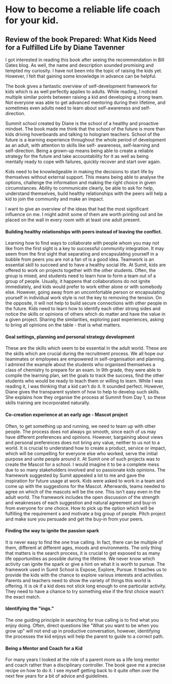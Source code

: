 # How to become a reliable life coach for your kid. 

## Review of the book Prepared: What Kids Need for a Fulfilled Life by Diane Tavenner

I got interested in reading this book after seeing the recommendation in Bill Gates blog. As well, the name and description sounded promising and tempted my curiosity. I have not been into the topic of raising the kids yet. However, I felt that gaining some knowledge in advance can be helpful. 

The book gives a fantastic overview of self-development framework for kids which is as well perfectly applies to adults. While reading, I noticed multiple similar points between raising a kid and developing a strong team. Not everyone was able to get advanced mentoring during their lifetime, and sometimes even adults need to learn about self-awareness and self-direction. 

Summit school created by Diane is the school of a healthy and proactive mindset. The book made me think that the school of the future is more than kids driving hoverboards and talking to hologram teachers. School of the future is a learning experience throughout the whole period of development as an adult, with attention to skills like self- awareness, self-learning and self-direction. Being a grown-up means being able to create a reliable strategy for the future and take accountability for it as well as being mentally ready to cope with failures, quickly recover and start over again. 

Kids need to be knowledgeable in making the decisions to start life by themselves without external support. This means being able to analyse the options, challenge the information and making the right choice in given circumstances. Ability to communicate clearly, be able to ask for help, understand themselves, build healthy relationships with the peers will help a kid to join the community and make an impact. 

I want to give an overview of the ideas that had the most significant influence on me. I might admit some of them are worth printing out and be placed on the wall in every room with at least one adult present.

#### Building healthy relationships with peers instead of leaving the conflict.

Learning how to find ways to collaborate with people whom you may not like from the first sight is a key to successful community integration. It may seem from the first sight that separating and encapsulating yourself in a bubble from peers you are not a fan of is a good idea.  Teamwork is an essential skill to succeed and to have a healthy social life. At Sumit, kids are offered to work on projects together with the other students. Often, the group is mixed, and students need to learn how to form a team out of a group of people. Usually, it happens that collaborations do not ignite immediately, and kids would prefer to work either alone or with somebody else. However, going away from an uncomfortable person or encapsulating yourself in individual work style is not the key to removing the tension. On the opposite, it will not help to build secure connections with other people in the future. 
Kids need to learn how to identify each other strong sides and notice the skills or opinions of others which do matter and have the value in a given project. 
Sharing the similarities, exploring past experiences, asking to bring all opinions on the table - that is what matters. 

#### Goal settings, planning and personal strategy development 
These are the skills which seem to be essential in the adult world. These are the skills which are crucial during the recruitment process.  We all hope our teammates or employees are empowered in self-organisation and planning.  I admired the example about the students who organised themselves a class of chemistry to prepare for an exam. In 9th grade, they were able to compile the learning plan, set the goals to track the success, find the other students who would be ready to teach them or willing to learn. While I was reading it, I was thinking that a kid can't do it. It sounded perfect. However, Diane gives the transparent system of how to help to develop such skills. She explains how they organise the process at Summit from Day 1, so these skills training are incorporated naturally.  

#### Co-creation experience at an early age - Mascot project 
Often, to get something up and running, we need to team up with other people. The process does not always go smooth, since each of us may have different preferences and opinions. However, bargaining about views and personal preferences does not bring any value, neither to us not to a world. It is crucial to understand how to create a product, service or impact, which will be compelling for everyone else who worked, serve the initial purpose and unite people around it. At Sumit one of such projects was to create the Mascot for a school. I would imagine it to be a complete mess due to so many stakeholders involved and so passionate kids opinions.  The framework suggested by Sumit appealed a lot to me and gave the inspiration for future usage at work. Kids were asked to work in a team and come up with the suggestions for the Mascot. Afterwards, teams needed to agree on which of the mascots will be the one. This isn't easy even in the adult world. The framework includes the open discussion of the strength and weaknesses of each suggestion and natural agreement and buy-in from everyone for one choice.  How to pick up the option which will be fulfilling the requirement s and motivate a big group of people. Pitch project and make sure you persuade and get the buy-in from your peers.

#### Finding the way to ignite the passion spark 
It is never easy to find the one true calling. In fact, there can be multiple of them, different at different ages, moods and environments. The only thing that matters is the search process, it is crucial to get exposed to as many life opportunities as possible during the lifetime. We never know which activity can ignite the spark or give a hint on what it is worth to pursue. The framework used in Sumit School is Expose, Explore, Pursue. It teaches us to provide the kids with the chance to explore various interests and activities. Parents and teachers need to show the variety of things this world is offering. It is ok if a kid does not stick long enough to one particular activity. They need to have a chance to try something else if the first choice wasn't the exact match. 

#### Identifying the "ings."
The one guiding principle in searching for true calling is to find what you enjoy doing. Often, direct questions like "What you want to be when you grow up" will not end up in productive conversation, however, identifying the processes the kid enjoys will help the parent to guide to a correct path. 

#### Being a Mentor and Coach for a Kid 

For many years I  looked at the role of a parent more as a  life long mentor and coach rather than a disciplinary controller. The book gave me a precise recipe on how to do it. I see myself getting back to it quite often over the next few years for a bit of advice and guidelines. 
